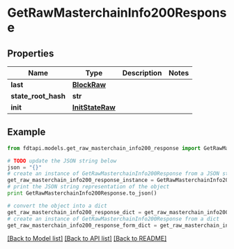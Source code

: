# GetRawMasterchainInfo200Response


## Properties
Name | Type | Description | Notes
------------ | ------------- | ------------- | -------------
**last** | [**BlockRaw**](BlockRaw.md) |  | 
**state_root_hash** | **str** |  | 
**init** | [**InitStateRaw**](InitStateRaw.md) |  | 

## Example

```python
from fdtapi.models.get_raw_masterchain_info200_response import GetRawMasterchainInfo200Response

# TODO update the JSON string below
json = "{}"
# create an instance of GetRawMasterchainInfo200Response from a JSON string
get_raw_masterchain_info200_response_instance = GetRawMasterchainInfo200Response.from_json(json)
# print the JSON string representation of the object
print GetRawMasterchainInfo200Response.to_json()

# convert the object into a dict
get_raw_masterchain_info200_response_dict = get_raw_masterchain_info200_response_instance.to_dict()
# create an instance of GetRawMasterchainInfo200Response from a dict
get_raw_masterchain_info200_response_form_dict = get_raw_masterchain_info200_response.from_dict(get_raw_masterchain_info200_response_dict)
```
[[Back to Model list]](../README.md#documentation-for-models) [[Back to API list]](../README.md#documentation-for-api-endpoints) [[Back to README]](../README.md)


